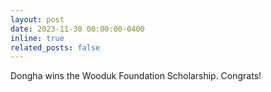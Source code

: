 ```yaml
---
layout: post
date: 2023-11-30 00:00:00-0400
inline: true
related_posts: false
---
```


Dongha wins the Wooduk Foundation Scholarship. Congrats!
